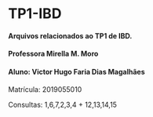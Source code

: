 # TP1-IBD
#### Arquivos relacionados ao TP1 de IBD.
#### Professora Mirella M. Moro
#### Aluno: Victor Hugo Faria Dias Magalhães

Matrícula: 2019055010

Consultas: 1,6,7,2,3,4 + 12,13,14,15
